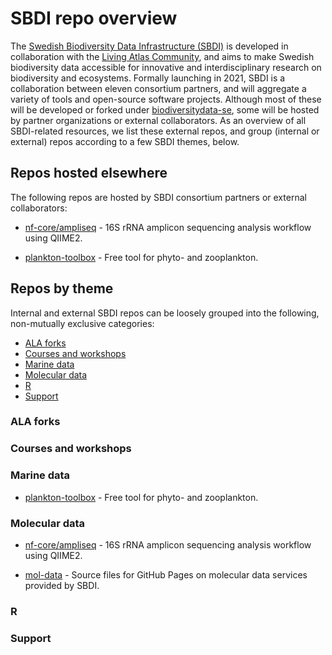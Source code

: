 # SBDI repo overview

The [Swedish Biodiversity Data Infrastructure (SBDI)](https://biodiversitydata.se/) is developed in collaboration with the [Living Atlas Community](https://living-atlases.gbif.org/), and aims to make Swedish biodiversity data accessible for innovative and interdisciplinary research on biodiversity and ecosystems. Formally launching in 2021, SBDI is a collaboration between eleven consortium partners, and will aggregate a variety of tools and open-source software projects. Although most of these will be developed or forked under [biodiversitydata-se](https://github.com/biodiversitydata-se/), some will be hosted by partner organizations or external collaborators. As an overview of all SBDI-related resources, we list these external repos, and group (internal or external) repos according to a few SBDI themes, below.

## Repos hosted elsewhere
The following repos are hosted by SBDI consortium partners or external collaborators:

* [nf-core/ampliseq](https://github.com/nf-core/ampliseq) -
16S rRNA amplicon sequencing analysis workflow using QIIME2.

* [plankton-toolbox](https://github.com/planktontoolbox/plankton-toolbox) -
Free tool for phyto- and zooplankton.

## Repos by theme 
Internal and external SBDI repos can be loosely grouped into the following, non-mutually exclusive categories:
* [ALA forks](#ala-forks)
* [Courses and workshops](#courses)
* [Marine data](#marine)
* [Molecular data](#molecular)
* [R](#r)
* [Support](#support)

  
### <a name="ala-forks"></a>ALA forks

### <a name="courses"></a>Courses and workshops

### <a name="marine"></a>Marine data
* [plankton-toolbox](https://github.com/planktontoolbox/plankton-toolbox) -
Free tool for phyto- and zooplankton.

### <a name="molecular"></a>Molecular data
* [nf-core/ampliseq](https://github.com/nf-core/ampliseq) -
16S rRNA amplicon sequencing analysis workflow using QIIME2.

* [mol-data](https://github.com/biodiversitydata-se/mol-data) -
Source files for GitHub Pages on molecular data services provided by SBDI.

### <a name="r"></a>R

### <a name="support"></a>Support


